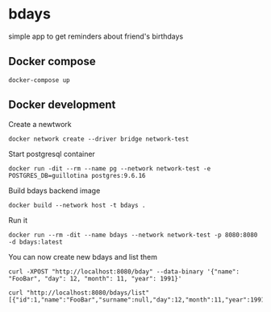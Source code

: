 # bdays
simple app to get reminders about friend's birthdays



## Docker compose

```
docker-compose up
```

## Docker development

Create a newtwork
```
docker network create --driver bridge network-test
```

Start postgresql container
```
docker run -dit --rm --name pg --network network-test -e POSTGRES_DB=guillotina postgres:9.6.16
```

Build bdays backend image
```
docker build --network host -t bdays .
```

Run it

```
docker run --rm -dit --name bdays --network network-test -p 8080:8080 -d bdays:latest
```

You can now create new bdays and list them

```
curl -XPOST "http://localhost:8080/bday" --data-binary '{"name": "FooBar", "day": 12, "month": 11, "year": 1991}'

curl "http://localhost:8080/bdays/list"
[{"id":1,"name":"FooBar","surname":null,"day":12,"month":11,"year":1991}]
```
